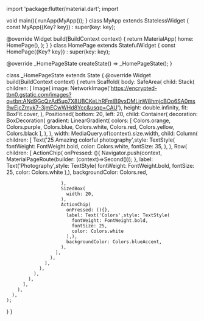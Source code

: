 import 'package:flutter/material.dart';
import

void main(){
  runApp(MyApp());
}
class MyApp extends StatelessWidget {
  const MyApp({Key? key}) : super(key: key);

  @override
  Widget build(BuildContext context) {
    return MaterialApp(
      home: HomePage(),
    );
  }
}
class HomePage extends StatefulWidget {
  const HomePage({Key? key}) : super(key: key);

  @override
  _HomePageState createState() => _HomePageState();
}

class _HomePageState extends State<HomePage> {
  @override
  Widget build(BuildContext context) {
    return Scaffold(
      body: SafeArea(
        child: Stack(
          children: [
            Image(
              image: NetworkImage('https://encrypted-tbn0.gstatic.com/images?q=tbn:ANd9GcQzAd5up7X8UBCKeLhRFmIB9vxDMLjnW8hmjcBOo6SA0ms9wEjcZmyk7-3jmECwWHd8Ycc&usqp=CAU'),
              height: double.infinity,
              fit: BoxFit.cover,
            ),
            Positioned(
              bottom: 20, left: 20,
              child: Container(
                decoration: BoxDecoration(
                  gradient: LinearGradient(
                    colors: [
                      Colors.orange,
                      Colors.purple,
                      Colors.blue,
                      Colors.white,
                      Colors.red,
                      Colors.yellow,
                      Colors.black
                    ],
                  ),
                ),
                width: MediaQuery.of(context).size.width,
                child: Column(
                  children: [
                    Text('25 Amazing colorful photography',style: TextStyle(
                      fontWeight: FontWeight.bold,
                      color: Colors.white,
                      fontSize: 35,
                    ),
                    ),
                    Row(
                      children: [
                        ActionChip(
                          onPressed: (){
                            Navigator.push(context, MaterialPageRoute(builder: (context)=>Second()));
                          },
                          label: Text('Photography',style: TextStyle(
                            fontWeight: FontWeight.bold,
                            fontSize: 25,
                            color: Colors.white
                          ),),
                          backgroundColor: Colors.red,

                        ),
                        SizedBox(
                          width: 20,
                        ),
                        ActionChip(
                          onPressed: (){},
                          label: Text('Colors',style: TextStyle(
                            fontWeight: FontWeight.bold,
                            fontSize: 25,
                            color: Colors.white
                          ),),
                          backgroundColor: Colors.blueAccent,
                        ),
                      ],
                    ),
                  ],
                ),
              ),
            ),
          ],
        ),
      ),
    );
  }
}


